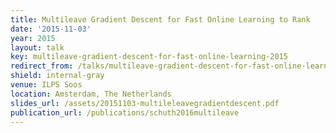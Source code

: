 ```yaml
---
title: Multileave Gradient Descent for Fast Online Learning to Rank
date: '2015-11-03'
year: 2015
layout: talk
key: multileave-gradient-descent-for-fast-online-learning-2015
redirect_from: /talks/multileave-gradient-descent-for-fast-online-learni-2015.html
shield: internal-gray
venue: ILPS Soos
location: Amsterdam, The Netherlands
slides_url: /assets/20151103-multileleavegradientdescent.pdf
publication_url: /publications/schuth2016multileave
---
```

